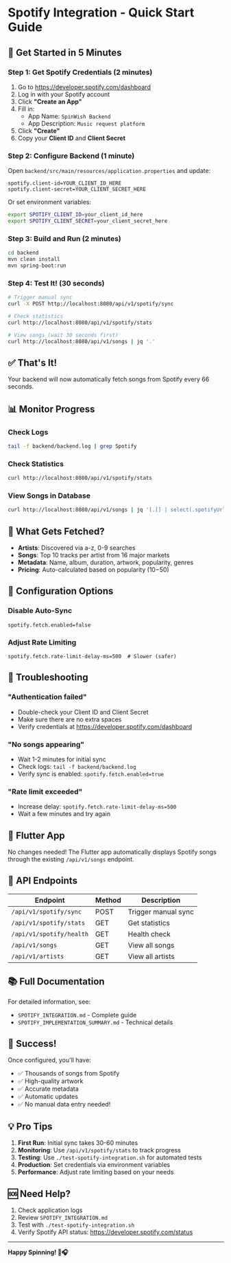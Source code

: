 # Spotify Integration - Quick Start Guide

## 🚀 Get Started in 5 Minutes

### Step 1: Get Spotify Credentials (2 minutes)

1. Go to https://developer.spotify.com/dashboard
2. Log in with your Spotify account
3. Click **"Create an App"**
4. Fill in:
   - App Name: `SpinWish Backend`
   - App Description: `Music request platform`
5. Click **"Create"**
6. Copy your **Client ID** and **Client Secret**

### Step 2: Configure Backend (1 minute)

Open `backend/src/main/resources/application.properties` and update:

```properties
spotify.client-id=YOUR_CLIENT_ID_HERE
spotify.client-secret=YOUR_CLIENT_SECRET_HERE
```

Or set environment variables:

```bash
export SPOTIFY_CLIENT_ID=your_client_id_here
export SPOTIFY_CLIENT_SECRET=your_client_secret_here
```

### Step 3: Build and Run (2 minutes)

```bash
cd backend
mvn clean install
mvn spring-boot:run
```

### Step 4: Test It! (30 seconds)

```bash
# Trigger manual sync
curl -X POST http://localhost:8080/api/v1/spotify/sync

# Check statistics
curl http://localhost:8080/api/v1/spotify/stats

# View songs (wait 30 seconds first)
curl http://localhost:8080/api/v1/songs | jq '.'
```

## ✅ That's It!

Your backend will now automatically fetch songs from Spotify every 66 seconds.

## 📊 Monitor Progress

### Check Logs
```bash
tail -f backend/backend.log | grep Spotify
```

### Check Statistics
```bash
curl http://localhost:8080/api/v1/spotify/stats
```

### View Songs in Database
```bash
curl http://localhost:8080/api/v1/songs | jq '[.[] | select(.spotifyUrl != null)] | length'
```

## 🎵 What Gets Fetched?

- **Artists**: Discovered via a-z, 0-9 searches
- **Songs**: Top 10 tracks per artist from 16 major markets
- **Metadata**: Name, album, duration, artwork, popularity, genres
- **Pricing**: Auto-calculated based on popularity ($10-$50)

## 🔧 Configuration Options

### Disable Auto-Sync
```properties
spotify.fetch.enabled=false
```

### Adjust Rate Limiting
```properties
spotify.fetch.rate-limit-delay-ms=500  # Slower (safer)
```

## 🐛 Troubleshooting

### "Authentication failed"
- Double-check your Client ID and Client Secret
- Make sure there are no extra spaces
- Verify credentials at https://developer.spotify.com/dashboard

### "No songs appearing"
- Wait 1-2 minutes for initial sync
- Check logs: `tail -f backend/backend.log`
- Verify sync is enabled: `spotify.fetch.enabled=true`

### "Rate limit exceeded"
- Increase delay: `spotify.fetch.rate-limit-delay-ms=500`
- Wait a few minutes and try again

## 📱 Flutter App

No changes needed! The Flutter app automatically displays Spotify songs through the existing `/api/v1/songs` endpoint.

## 🎯 API Endpoints

| Endpoint | Method | Description |
|----------|--------|-------------|
| `/api/v1/spotify/sync` | POST | Trigger manual sync |
| `/api/v1/spotify/stats` | GET | Get statistics |
| `/api/v1/spotify/health` | GET | Health check |
| `/api/v1/songs` | GET | View all songs |
| `/api/v1/artists` | GET | View all artists |

## 📚 Full Documentation

For detailed information, see:
- `SPOTIFY_INTEGRATION.md` - Complete guide
- `SPOTIFY_IMPLEMENTATION_SUMMARY.md` - Technical details

## 🎉 Success!

Once configured, you'll have:
- ✅ Thousands of songs from Spotify
- ✅ High-quality artwork
- ✅ Accurate metadata
- ✅ Automatic updates
- ✅ No manual data entry needed!

## 💡 Pro Tips

1. **First Run**: Initial sync takes 30-60 minutes
2. **Monitoring**: Use `/api/v1/spotify/stats` to track progress
3. **Testing**: Use `./test-spotify-integration.sh` for automated tests
4. **Production**: Set credentials via environment variables
5. **Performance**: Adjust rate limiting based on your needs

## 🆘 Need Help?

1. Check application logs
2. Review `SPOTIFY_INTEGRATION.md`
3. Test with `./test-spotify-integration.sh`
4. Verify Spotify API status: https://developer.spotify.com/status

---

**Happy Spinning! 🎵🎧**

